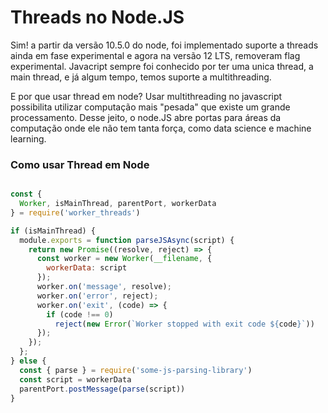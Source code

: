 # Threads no Node.JS

Sim! a partir da versão 10.5.0 do node, foi implementado suporte a threads ainda em fase experimental e agora na versão 12 LTS, removeram flag experimental. Javacript sempre foi conhecido por ter uma unica thread, a main thread, e já algum tempo, temos suporte a multithreading.

E por que usar thread em node? Usar multithreading no javascript possibilita utilizar computação mais "pesada" que existe um grande processamento. Desse jeito, o node.JS abre portas para áreas da computação onde ele não tem tanta força, como data science e machine learning.

### Como usar Thread em Node

```javascript

const {
  Worker, isMainThread, parentPort, workerData
} = require('worker_threads')

if (isMainThread) {
  module.exports = function parseJSAsync(script) {
    return new Promise((resolve, reject) => {
      const worker = new Worker(__filename, {
        workerData: script
      });
      worker.on('message', resolve);
      worker.on('error', reject);
      worker.on('exit', (code) => {
        if (code !== 0)
          reject(new Error(`Worker stopped with exit code ${code}`))
      });
    });
  };
} else {
  const { parse } = require('some-js-parsing-library')
  const script = workerData
  parentPort.postMessage(parse(script))
}

```
